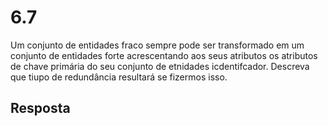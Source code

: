 # 6.7

Um conjunto de entidades fraco sempre pode ser transformado em um conjunto de entidades forte acrescentando aos seus atributos os atributos de chave primária do seu conjunto de etnidades icdentifcador. Descreva que tiupo de redundância resultará se fizermos isso.

## Resposta

